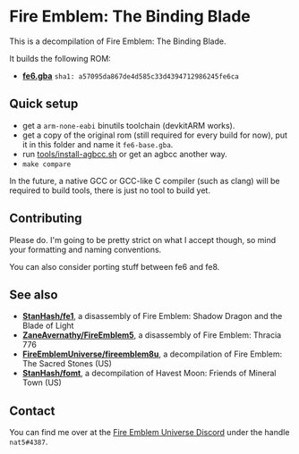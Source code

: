 # Fire Emblem: The Binding Blade

This is a decompilation of Fire Emblem: The Binding Blade.

It builds the following ROM:

* **[fe6.gba]** `sha1: a57095da867de4d585c33d4394712986245fe6ca`

[fe6.gba]: https://datomatic.no-intro.org/index.php?page=show_record&s=23&n=0367

## Quick setup

- get a `arm-none-eabi` binutils toolchain (devkitARM works).
- get a copy of the original rom (still required for every build for now), put it in this folder and name it `fe6-base.gba`.
- run [tools/install-agbcc.sh](tools/install-agbcc.sh) or get an agbcc another way.
- `make compare`

In the future, a native GCC or GCC-like C compiler (such as clang) will be required to build tools, there is just no tool to build yet.

## Contributing

Please do. I'm going to be pretty strict on what I accept though, so mind your formatting and naming conventions.

You can also consider porting stuff between fe6 and fe8.

## See also

* [**StanHash/fe1**](https://github.com/StanHash/fe1), a disassembly of Fire Emblem: Shadow Dragon and the Blade of Light
* [**ZaneAvernathy/FireEmblem5**](https://github.com/ZaneAvernathy/FireEmblem5), a disassembly of Fire Emblem: Thracia 776
* [**FireEmblemUniverse/fireemblem8u**](https://github.com/FireEmblemUniverse/fireemblem8u), a decompilation of Fire Emblem: The Sacred Stones (US)
* [**StanHash/fomt**](https://github.com/StanHash/fomt), a decompilation of Havest Moon: Friends of Mineral Town (US)

## Contact

You can find me over at the [Fire Emblem Universe Discord](https://feuniverse.us/t/feu-discord-server/1480?u=stanh) under the handle `nat5#4387`.

